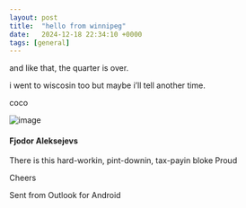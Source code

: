 ```yaml
---
layout: post
title:  "hello from winnipeg"
date:   2024-12-18 22:34:10 +0000
tags: [general]
---
```

and like that, the quarter is over. 

i went to wiscosin too but maybe i’ll tell another time.

coco

![image](https://github.com/user-attachments/assets/39676f5a-f8db-44ba-b7df-0d7861fdca0a)

#### Fjodor Aleksejevs
There is this hard-workin, pint-downin, tax-payin bloke
Proud

Cheers

Sent from Outlook for Android
